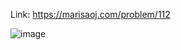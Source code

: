 Link: https://marisaoj.com/problem/112

![image](https://github.com/user-attachments/assets/57c2d35a-8735-474c-8310-4336390d99c2)
